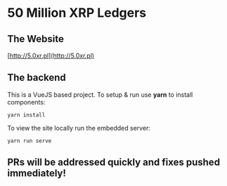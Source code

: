 # 50 Million XRP Ledgers
## The Website

[http://5.0xr.pl](http://5.0xr.pl)

## The backend

This is a VueJS based project. To setup & run use **yarn** to install components:

```
yarn install
```

To view the site locally run the embedded server:

```
yarn run serve
```

## PRs will be addressed quickly and fixes pushed immediately!
